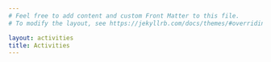 ```yaml
---
# Feel free to add content and custom Front Matter to this file.
# To modify the layout, see https://jekyllrb.com/docs/themes/#overriding-theme-defaults

layout: activities
title: Activities
---
```


